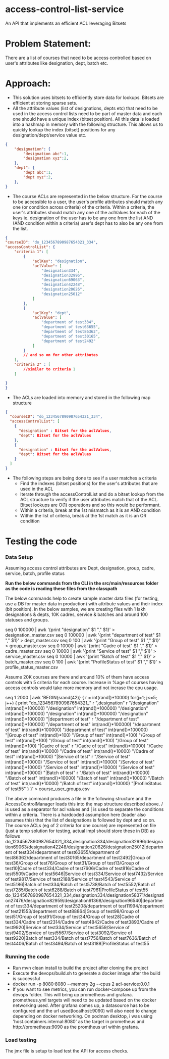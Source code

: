 # access-control-list-service
An API that implements an efficient ACL leveraging Bitsets

# **Problem Statement:**
There are a list of courses that need to be access controlled based on user's attributes like designation, dept, batch etc.

# **Approach:**
* This solution uses bitsets to efficiently store data for lookups. Bitsets are efficient at storing sparse sets.
* All the attribute values (list of designations, depts etc) that need to be used in the access control lists need to be part of master data and each one should have a unique index (bitset position). All this data is loaded into a hashmap in memory with the following structure. This allows us to quickly lookup the index (bitset) positions for any designation/dept/service value etc.
```json
{
    "designation": {
        "designation abc":1,
        "designation xyz":2,
    },
    "dept": {
        "dept abc":1,
        "dept xyz":2,
    },
}
```

* The course ACLs are represented in the below structure. For the course to be accessible to a user, the user's profile attributes should match any one (or condition across criteria) of the criteria. Within a criteria, the user's attributes should match any one of the aclValues for each of the keys ie. designation of the user has to be any one from the list AND (AND condition within a criteria) user's dept has to also be any one from the list.

```json
{
"courseID": "do_1234567890987654321_334",
"accessControlList": {
    "criteria 1": [
        {
            "aclKey": "designation",
            "aclValue": [
                "designation334",
                "designation32996",
                "designation69063",
                "designation42248",
                "designation20626",
                "designation25012"
            ]
        },
        {
            "aclKey": "dept",
            "aclValue": [
                "department of test334",
                "department of test63655",
                "department of test86362",
                "department of test30165",
                "department of test2492"
            ]
        }
        // and so on for other attributes
    ],
    "criteria 2" : [
        //similar to criteria 1
    ]

}
}
```
* The ACLs are loaded into memory and stored in the following map structure

```json
{
  "courseID": "do_1234567890987654321_334",
  "accessControlList": [
    {
      "designation" : Bitset for the aclValues,
      "dept": Bitset for the aclValues
    },
    {
      "designation" : Bitset for the aclValues,
      "dept": Bitset for the aclValues
    }
  ]
}
```

* The following steps are being done to see if a user matches a criteria
    * Find the indexes (bitset positions) for the user's attributes that are used in the ACL
    * Iterate through the accessControlList and do a bitset lookup from the ACL structure to verify if the user attributes match that of the ACL. Bitset lookups are O(1) operations and so this would be performant.
    * Within a criteria, break at the 1st mismatch as it is an AND condition
    * Within the list of criteria, break at the 1st match as it is an OR condition


# **Testing the code**

### Data Setup

Assuming access control attributes are Dept, designation, group, cadre, service, batch, profile status

**Run the below commands from the CLI in the src/main/resources folder as the code is reading these files from the classpath**

The below commands help to create sample master data files (for testing, use a DB for master data in production) with attribute values and their index (bit position). In the below samples, we are creating files with 1 lakh designations & depts, 10K cadres, service & batches and around 100 statuses and groups.

seq 0 100000 | awk '{print "designation" $1 "," $1}' > designation_master.csv
seq 0 100000 | awk '{print "department of test" $1 "," $1}' > dept_master.csv
seq 0 100 | awk '{print "Group of test" $1 "," $1}' > group_master.csv
seq 0 10000 | awk '{print "Cadre of test" $1 "," $1}' > cadre_master.csv
seq 0 10000 | awk '{print "Service of test" $1 "," $1}' > service_master.csv
seq 0 10000 | awk '{print "Batch of test" $1 "," $1}' > batch_master.csv
seq 0 100 | awk '{print "ProfileStatus of test" $1 "," $1}' > profile_status_master.csv

Assume 20K courses are there and around 10% of them have access controls with 5 criteria for each course. Increase in %age of courses having access controls would take more memory and not incrase the cpu usage.

seq 1 2000 | awk 'BEGIN{srand(42)} {
r = int(rand()*10000)
for(j=1; j<=5; j++) {
print "do_1234567890987654321_" r ",designation" r "/designation" int(rand()*100000) "/designation" int(rand()*100000) "/designation" int(rand()*100000) "/designation" int(rand()*100000) "/designation" int(rand()*100000) "|department of test" r "/department of test" int(rand()*100000) "/department of test" int(rand()*100000) "/department of test" int(rand()*100000) "/department of test" int(rand()*100000) "|Group of test" int(rand()*100) "/Group of test" int(rand()*100) "/Group of test" int(rand()*100) "/Group of test" int(rand()*100) "/Group of test" int(rand()*100) "|Cadre of test" r "/Cadre of test" int(rand()*10000) "/Cadre of test" int(rand()*10000) "/Cadre of test" int(rand()*10000) "/Cadre of test" int(rand()*10000) "|Service of test" r "/Service of test" int(rand()*10000) "/Service of test" int(rand()*10000) "/Service of test" int(rand()*10000) "/Service of test" int(rand()*10000) "/Service of test" int(rand()*10000) "|Batch of test" r "/Batch of test" int(rand()*10000) "/Batch of test" int(rand()*10000) "/Batch of test" int(rand()*10000) "/Batch of test" int(rand()*10000) "/Batch of test" int(rand()*10000) "|ProfileStatus of test55"
}
}' > course_user_groups.csv

The above command produces a file in the following structure and the AccessControlManager loads this into the map structure described above. / is used as a separator for acl values and | is used to separate the conditions within a criteria. There is a hardcoded assumption here (loader also assumes this) that the list of designations is followed by dept and so on.
The course ACLs (eg of 2 criteria for one course) are represented on file (just a temp solution for testing, actual impl should store these in DB) as follows
do_1234567890987654321_334,designation334/designation32996/designation69063/designation42248/designation20626/designation25012|department of test334/department of test63655/department of test86362/department of test30165/department of test2492|Group of test36/Group of test76/Group of test31/Group of test13/Group of test10|Cadre of test334/Cadre of test7606/Cadre of test816/Cadre of test5509/Cadre of test5646|Service of test334/Service of test7432/Service of test9817/Service of test2188/Service of test4543/Service of test5186|Batch of test334/Batch of test5738/Batch of test5552/Batch of test7285/Batch of test6288/Batch of test7961|ProfileStatus of test55
do_1234567890987654321_334,designation334/designation58371/designation27476/designation82959/designation91368/designation96540|department of test334/department of test25208/department of test11994/department of test21553/department of test88864|Group of test98/Group of test51/Group of test91/Group of test34/Group of test28|Cadre of test334/Cadre of test2314/Cadre of test4842/Cadre of test3893/Cadre of test9920|Service of test334/Service of test5659/Service of test9402/Service of test5567/Service of test3092/Service of test9220|Batch of test334/Batch of test7756/Batch of test7636/Batch of test4406/Batch of test3494/Batch of test3188|ProfileStatus of test55

### Running the code
* Run mvn clean install to build the project after cloning the project
* Execute the devops/build.sh to generate a docker image after the build is successful
* docker run -p 8080:8080 --memory 2g --cpus 2 acl-service:0.0.1 
* If you want to see metrics, you can run docker-compose up from the devops folder. This will bring up prometheus and grafana. prometheus.yml targets will need to be updated based on the docker networking used. After grafana comes up, a datasource has to be configured and the url used(localhost:9090) will also need to change depending on docker networking. On podman desktop, i was using 'host.containers.internal:8080' as the target in prometheus and http://prometheus:9090 as the promtheus url within grafana.

### Load testing
The jmx file is setup to load test the API for access checks.
